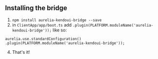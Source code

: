 #
## Installing the bridge
1. `npm install aurelia-kendoui-bridge --save`
2. in `ClientApp/app/boot.ts` add `.plugin(PLATFORM.moduleName('aurelia-kendoui-bridge'));` like so:
```
aurelia.use.standardConfiguration()
.plugin(PLATFORM.moduleName('aurelia-kendoui-bridge'));
```

4. That's it!

